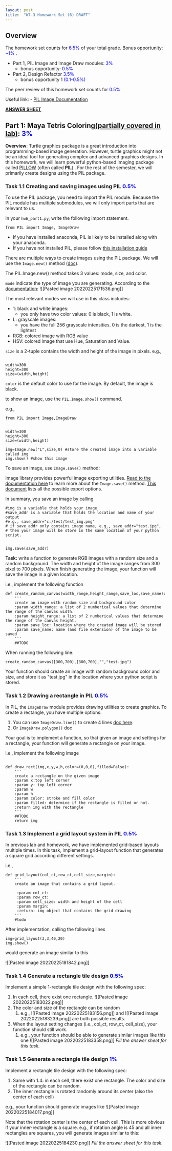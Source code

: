 ```yaml
---
layout: post
title:  "W7-3 Homework Set (6) DRAFT"
---
```

## Overview
The homework set counts for <span style="color:#0000ff;"> 6.5%  </span> of your total grade. Bonus opportunity:   <span style="color:#0000ff;"> ~1% </span>. 
- Part 1, PIL Image and Image Draw modules:  <span style="color:#0000ff;"> 3%  </span>
	- bonus opportunity: <span style="color:#0000ff;"> 0.5%  </span>
- Part 2, Design Refactor <span style="color:#0000ff;"> 3.5%  </span>
	- bonus opportunity 1 <span style="color:#0000ff;">  (0.1-0.5%)  </span>


The peer review of this homework set counts for <span style="color:#0000ff;"> 0.5%  </span>


Useful link:
	- [PIL Image Documentation](https://pillow.readthedocs.io/en/stable/reference/Image.html)

**[ANSWER SHEET](https://docs.google.com/document/d/1uLZUfTuwIKT1ff2Sirvb3CJB_VMOJ5Bx2psGNTpSkZA/edit#)**


## Part 1: Maya Tetris Coloring[(partially covered in lab)](https://www.youtube.com/watch?v=lVzRtpTwdpc):  <span style="color:#0000ff;"> 3%  </span>

**Overview**: Turtle graphics package is a great introduction into programming-based image generation. However, turtle graphics might not be an ideal tool for generating complex and advanced graphics designs. In this homework, we will learn powerful python-based imaging package called [PILLOW](https://python-pillow.org/) (often called **PIL**) .  For the rest of the semester, we will primarily create designs using the PIL package. 


### Task 1.1 Creating and saving images using PIL <span style="color:#0000ff;"> 0.5%  </span>

To use the PIL package, you need to import the PIL module. Because the PIL module has multiple submodules, we will only import parts that are relevant to us. 


In your `hw6_part1.py`, write the following import statement. 


```
from PIL import Image, ImageDraw
```

- If you have installed anaconda, PIL is likely to be installed along with your anaconda. 
- If you have not installed PIL, please follow [this installation guide](https://pillow.readthedocs.io/en/stable/installation.html)


There are multiple ways to create images using the PIL package. We will use the `Image.new()` method ([doc](https://pillow.readthedocs.io/en/stable/reference/Image.html#PIL.Image.new)).

The PIL.Image.new() method takes 3 values: mode, size, and color. 

`mode` indicate the type of image you are generating. According to the [documentation](https://pillow.readthedocs.io/en/stable/handbook/concepts.html#concept-modes):
![[Pasted image 20220225171536.png]]

The most relevant modes we will use in this class includes:
- 1: black and white images:
	-  you only have two color values: 0 is black, 1 is white. 
- L: grayscale images:
	- you have the full 256 grayscale intensities. 0 is the darkest, 1 is the lightest   
- RGB: colored image with RGB value 
- HSV: colored image that use Hue, Saturation and Value. 

`size` is a 2-tuple contains the width and height of the image in pixels. 
e.g., 
```

width=300
height=300
size=(width,height)

```

`color` is the default color to use for the image. By default, the image is black. 

to show an image, use the `PIL.Image.show()` command. 

e.g., 
```
from PIL import Image,ImageDraw  
  
  
width=300  
height=300  
size=(width,height)  
  
img=Image.new("L",size,0) #store the created image into a variable called img 
img.show() #show this image 

```

To save an image, use `Image.save()` method: 

Image library provides powerful image exporting utilities. [Read to the documentation here](https://pillow.readthedocs.io/en/stable/reference/Image.html#PIL.Image.new) to learn more about the `Image.save()` method.  [This document](https://pillow.readthedocs.io/en/stable/handbook/image-file-formats.html) lists all the possible export options. 

In summary, you save an image by calling 
```
#img is a variable that holds your image 
#save_addr is a variable that holds the location and name of your output 
#e.g., save_addr="c:/test/test_img.png"
# if save_addr only contains image name, e.g., save_addr="test.jpg", 
# then your image will be store in the same location of your python script. 


img.save(save_addr)
```

**Task:** 
write a function to generate RGB images with a random size and a random background. The width and height of the image ranges from 300 pixel to 700 pixels. When finish generating the image, your function will save the image in a given location. 

i.e., implement the following function 

```
def create_random_canvas(width_range,height_range,save_loc,save_name):
	'''
	create an image with random size and background color
	:param width_range: a list of 2 numberical values that determine the range of the canvas width. 
	:param height_range: a list of 2 numberical values that determine the range of the canvas height. 
	:param save_loc: location where the created image will be stored 
	:param save_name: name (and file extension) of the image to be saved
	'''
	##TODO 

```

When running the following line:
```
create_random_canvas([300,700],[300,700],"","test.jpg")
```

Your function should create an image with random background color and size, and store it as "test.jpg" in the location where your python script is stored. 


### Task 1.2 Drawing a rectangle in PIL <span style="color:#0000ff;"> 0.5%  </span>

In PIL, the `ImageDraw` module provides drawing utilities to create graphics. To create a rectangle, you have multiple options:
1. You can use `ImageDraw.line()` to create 4 lines [doc here](https://pillow.readthedocs.io/en/stable/reference/ImageDraw.html#PIL.ImageDraw.ImageDraw.line). 
2. Or `ImageDraw.polygon()` [doc](https://pillow.readthedocs.io/en/stable/reference/ImageDraw.html#PIL.ImageDraw.ImageDraw.polygon)

Your goal is to implement a function, so that given an image and settings for a rectangle, your function will generate a rectangle on your image. 

i.e., implement the following image 

```

def draw_rect(img,x,y,w,h,color=(0,0,0),filled=False):
	'''
	create a rectangle on the given image 
	:param x:top left corner
	:param y: top left corner
	:param w
	:param h
	:param color: stroke and fill color 
	:param filled: determine if the rectangle is filled or not. 
	:return img with the rectangle 
	'''
	##TODO 
	return img 

```


### Task 1.3 Implement a grid layout system in PIL <span style="color:#0000ff;"> 0.5%  </span> 

In previous lab and homework, we have implemented grid-based layouts multiple times. In this task, implement a grid-layout function that generates a square grid according different settings. 

i.e., 

```
def grid_layout(col_ct,row_ct,cell_size,margin):  
    ''' 
	create an image that contains a grid layout. 
	
	 :param col_ct:
	 :param row_ct:
	 :param cell_size: width and height of the cell 
	 :param margin:
	 :return: img object that contains the grid drawing
    '''
	#todo 
```

After implementation, calling the following lines

```
img=grid_layout(3,3,40,20)  
img.show()
```

would generate an image similar to this 

![[Pasted image 20220225181842.png]]


### Task 1.4 Generate a rectangle tile design <span style="color:#0000ff;"> 0.5%  </span>


Implement a simple 1-rectangle tile design with the following spec:
1. In each cell, there exist one rectangle. 
![[Pasted image 20220225183022.png]]
2. The color and size of the rectangle can be random 
	1. e.g., ![[Pasted image 20220225183156.png]] and ![[Pasted image 20220225183239.png]] are both possible results. 
2. When the layout setting changes (i.e., col_ct, row_ct, cell_size), your function should still work. 
	1. e.g., your function should be able to generate similar images like this one
		 ![[Pasted image 20220225183358.png]]
*Fill the answer sheet for this task.*


### Task 1.5 Generate a rectangle tile design <span style="color:#0000ff;"> 1%  </span>


Implement a rectangle tile design with the following spec:
1. Same with 1.4: in each cell, there exist one rectangle. The color and size of the rectangle can be random. 
2. The inner rectangle is rotated randomly around its center (also the center of each cell)

e.g., your function should generate images like 
![[Pasted image 20220225184017.png]]

Note that the rotation center is the center of each cell. This is more obvious if your inner-rectangle is a square. e.g., if rotation angle is 45 and all inner rectangles are squares, you will generate images similar to this:


![[Pasted image 20220225184230.png]]
*Fill the answer sheet for this task.*



